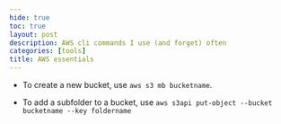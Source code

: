 ```yaml
---
hide: true
toc: true
layout: post
description: AWS cli commands I use (and forget) often
categories: [tools]
title: AWS essentials 
---
```


- To create a new bucket, use `aws s3 mb bucketname`.

- To add a subfolder to a bucket, use `aws s3api put-object --bucket bucketname
  --key foldername`

